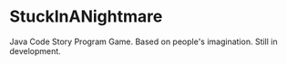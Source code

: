 # StuckInANightmare
Java Code Story Program Game. Based on people's imagination. Still in development.
